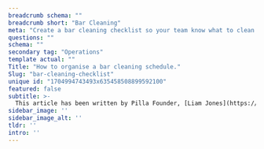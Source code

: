 ```yaml
---
breadcrumb schema: ""
breadcrumb short: "Bar Cleaning"
meta: "Create a bar cleaning checklist so your team know what to clean and when."
questions: ""
schema: ""
secondary tag: "Operations"
template actual: ""
Title: "How to organise a bar cleaning schedule."
Slug: "bar-cleaning-checklist"
unique id: "1704994743493x635458508899592100"
featured: false
subtitle: >-
  This article has been written by Pilla Founder, [Liam Jones](https://yourpilla.com/profile/liam-jones), click to [email Liam directly](mailto:liam@yourpilla.com), he reads every email.
sidebar_image: ''
sidebar_image_alt: ''
tldr: ''
intro: ''
---
```


